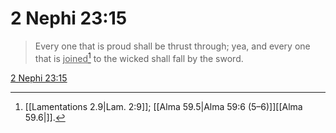# 2 Nephi 23:15

> Every one that is proud shall be thrust through; yea, and every one that is <u>joined</u>[^a] to the wicked shall fall by the sword.

[2 Nephi 23:15](https://www.churchofjesuschrist.org/study/scriptures/bofm/2-ne/23?lang=eng&id=p15#p15)


[^a]: [[Lamentations 2.9|Lam. 2:9]]; [[Alma 59.5|Alma 59:6 (5–6)]][[Alma 59.6|]].  
